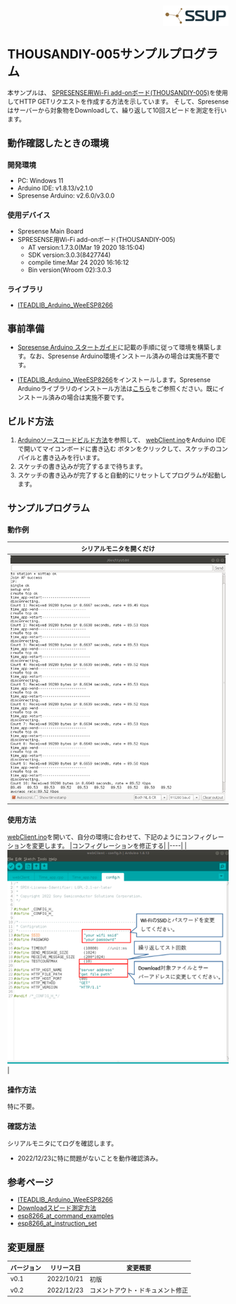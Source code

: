 <div align="right">
<a href="https://developer.sony.com/ja/develop/ssup/"><img src="../../../images/SSUPLOGO2.png" width="150"></a>
</div>

# THOUSANDIY-005サンプルプログラム

本サンプルは、 [SPRESENSE用Wi-Fi add-onボード(THOUSANDIY-005)](https://www.switch-science.com/products/4042)を使用してHTTP GETリクエストを作成する方法を示しています。 そして、Spresenseはサーバーから対象物をDownloadして、繰り返して10回スピードを測定を行います。

## 動作確認したときの環境

### 開発環境
- PC: Windows 11
- Arduino IDE: v1.8.13/v2.1.0
- Spresense Arduino: v2.6.0/v3.0.0

### 使用デバイス
- Spresense Main Board
- SPRESENSE用Wi-Fi add-onボード(THOUSANDIY-005)
  - AT version:1.7.3.0(Mar 19 2020 18:15:04)
  - SDK version:3.0.3(8427744)
  - compile time:Mar 24 2020 16:16:12
  - Bin version(Wroom 02):3.0.3

### ライブラリ
- [ITEADLIB_Arduino_WeeESP8266](https://github.com/kamtom480/ITEADLIB_Arduino_WeeESP8266)

## 事前準備
- [Spresense Arduino スタートガイド](https://developer.sony.com/develop/spresense/docs/arduino_set_up_ja.html)に記載の手順に従って環境を構築します。なお、Spresense Arduino環境インストール済みの場合は実施不要です。

- [ITEADLIB_Arduino_WeeESP8266](https://github.com/kamtom480/ITEADLIB_Arduino_WeeESP8266)をインストールします。Spresense Arduinoライブラリのインストール方法は[こちら](https://github.com/SonySemiconductorSolutions/ssup-spresense-internal/blob/main/FAQ.md#arduino%E3%83%A9%E3%82%A4%E3%83%96%E3%83%A9%E3%83%AA%E3%82%92%E3%82%A4%E3%83%B3%E3%82%B9%E3%83%88%E3%83%BC%E3%83%AB%E3%81%99%E3%82%8B%E6%96%B9%E6%B3%95)をご参照ください。既にインストール済みの場合は実施不要です。

## ビルド方法
1. [Arduinoソースコードビルド方法](https://developer.sony.com/develop/spresense/docs/arduino_set_up_ja.html#_led_%E3%81%AE%E3%82%B9%E3%82%B1%E3%83%83%E3%83%81%E3%82%92%E5%8B%95%E3%81%8B%E3%81%97%E3%81%A6%E3%81%BF%E3%82%8B)を参照して、
[webClient.ino](./webClient.ino)をArduino IDEで開いてマイコンボードに書き込む ボタンをクリックして、スケッチのコンパイルと書き込みを行います。
2. スケッチの書き込みが完了するまで待ちます。
3. スケッチの書き込みが完了すると自動的にリセットしてプログラムが起動します。

## サンプルプログラム
### 動作例
|シリアルモニタを開くだけ|
|----|
|![シリアルモニタを開く](images/シリアルモニタを開く.png)|

### 使用方法
[webClient.ino](./webClient.ino)を開いて、自分の環境に合わせて、下記のようにコンフィグレーションを変更します。
|コンフィグレーションを修正する|
|----|
|![コンフィグレーションを修正する](images/config1.png)|
### 操作方法
特に不要。

### 確認方法
シリアルモニタにてログを確認します。
- 2022/12/23に特に問題がないことを動作確認済み。

## 参考ページ
- [ITEADLIB_Arduino_WeeESP8266](https://github.com/kamtom480/ITEADLIB_Arduino_WeeESP8266)
- [Downloadスピード測定方法](https://docs.arduino.cc/tutorials/Ethernet-shield-rev2/web-client)
- [esp8266_at_command_examples](https://www.espressif.com/sites/default/files/documentation/4b-esp8266_at_command_examples_en.pdf)
- [esp8266_at_instruction_set](https://www.espressif.com/sites/default/files/documentation/4a-esp8266_at_instruction_set_en.pdf)

## 変更履歴
|バージョン|リリース日|変更概要|
|----|----|----|
|v0.1|2022/10/21|初版|
|v0.2|2022/12/23|コメントアウト・ドキュメント修正|

